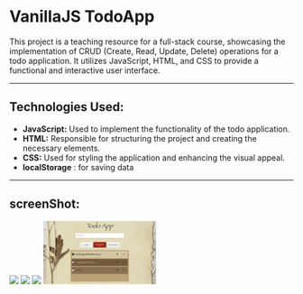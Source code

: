 # VanillaJS TodoApp

This project is a teaching resource for a full-stack course, showcasing the implementation of CRUD (Create, Read, Update, Delete) operations for a todo application. It utilizes JavaScript, HTML, and CSS to provide a functional and interactive user interface.

<hr/>

## Technologies Used:

- **JavaScript:** Used to implement the functionality of the todo application.
- **HTML:** Responsible for structuring the project and creating the necessary elements.
- **CSS:** Used for styling the application and enhancing the visual appeal.
- **localStorage** : for saving data
<hr/>

## screenShot:

<img width="200px" src="./images/1.png">
<img width="200px" src="./images/2.png">
<img width="200px" src="./images/3.png">
<img width="200px" src="./images/4.png">
